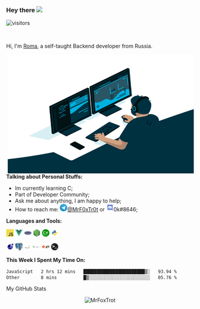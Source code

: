 ### Hey there <img src="https://media.giphy.com/media/hvRJCLFzcasrR4ia7z/giphy.gif" width="25px">

![visitors](https://visitor-badge.glitch.me/badge?page_id=mrfoxtrot.mrfoxtrot)

<br />

Hi, I'm [Roma](https://t.me/MrF0xTr0t), a self-taught Backend developer from Russia.

<img align="right" alt="GIF" src="https://raw.githubusercontent.com/MrFoxTrot/MrFoxTrot/master/code.gif" width="500" height="320" />

**Talking about Personal Stuffs:**

-  Im currently learning C;
-  Part of Developer Community;
-  Ask me about anything, I am happy to help;
-  How to reach me: <img height="20" src="https://raw.githubusercontent.com/github/explore/80688e429a7d4ef2fca1e82350fe8e3517d3494d/topics/telegram/telegram.png" alt="Telegram: " />[@MrF0xTr0t](https://t.me/MrF0xTr0t) or <img height="20"  src="https://raw.githubusercontent.com/github/explore/80688e429a7d4ef2fca1e82350fe8e3517d3494d/topics/discord/discord.png" alt="Discord: " />0k#8646;

**Languages and Tools:**

<code><img height="20" src="https://raw.githubusercontent.com/github/explore/80688e429a7d4ef2fca1e82350fe8e3517d3494d/topics/javascript/javascript.png"></code>
<code><img height="20" src="https://raw.githubusercontent.com/github/explore/80688e429a7d4ef2fca1e82350fe8e3517d3494d/topics/vue/vue.png"></code>
<code><img height="20" src="https://raw.githubusercontent.com/github/explore/80688e429a7d4ef2fca1e82350fe8e3517d3494d/topics/php/php.png"></code>
<code><img height="20" src="https://raw.githubusercontent.com/github/explore/80688e429a7d4ef2fca1e82350fe8e3517d3494d/topics/nodejs/nodejs.png"></code>
<code><img height="20" src="https://raw.githubusercontent.com/github/explore/80688e429a7d4ef2fca1e82350fe8e3517d3494d/topics/csharp/csharp.png"></code>
<code><img height="20" src="https://raw.githubusercontent.com/github/explore/80688e429a7d4ef2fca1e82350fe8e3517d3494d/topics/python/python.png"></code>

<code><img height="20" src="https://raw.githubusercontent.com/github/explore/80688e429a7d4ef2fca1e82350fe8e3517d3494d/topics/lua/lua.png"></code>
<code><img height="20" src="https://raw.githubusercontent.com/github/explore/80688e429a7d4ef2fca1e82350fe8e3517d3494d/topics/postgresql/postgresql.png"></code>
<code><img height="20" src="https://raw.githubusercontent.com/github/explore/80688e429a7d4ef2fca1e82350fe8e3517d3494d/topics/mysql/mysql.png"></code>
<code><img height="20" src="https://raw.githubusercontent.com/github/explore/80688e429a7d4ef2fca1e82350fe8e3517d3494d/topics/mongodb/mongodb.png"></code>
<code><img height="20" src="https://raw.githubusercontent.com/github/explore/80688e429a7d4ef2fca1e82350fe8e3517d3494d/topics/git/git.png"></code>
<code><img height="20" src="https://raw.githubusercontent.com/github/explore/80688e429a7d4ef2fca1e82350fe8e3517d3494d/topics/terminal/terminal.png"></code>

 **This Week I Spent My Time On:**
<!--START_SECTION:waka-->
```text
JavaScript   2 hrs 12 mins   ███████████████████████▒░   93.94 % 
Other        8 mins          █▒░░░░░░░░░░░░░░░░░░░░░░░   05.76 % 
```
<!--END_SECTION:waka-->

 My GitHub Stats

<p align="center"><img src="https://github-readme-stats.vercel.app/api?username=MrFoxTrot&count_private=true&show_icons=true&theme=synthwave" alt="MrFoxTrot" />